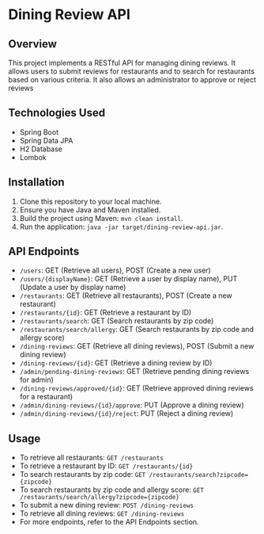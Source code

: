 # Dining Review API

## Overview
This project implements a RESTful API for managing dining reviews. It allows users to submit reviews for restaurants and to search for restaurants based on various criteria.
It also allows an administrator to approve or reject reviews

## Technologies Used
- Spring Boot
- Spring Data JPA
- H2 Database
- Lombok

## Installation
1. Clone this repository to your local machine.
2. Ensure you have Java and Maven installed.
3. Build the project using Maven: `mvn clean install`.
4. Run the application: `java -jar target/dining-review-api.jar`.

## API Endpoints
- `/users`: GET (Retrieve all users), POST (Create a new user)
- `/users/{displayName}`: GET (Retrieve a user by display name), PUT (Update a user by display name)
- `/restaurants`: GET (Retrieve all restaurants), POST (Create a new restaurant)
- `/restaurants/{id}`: GET (Retrieve a restaurant by ID)
- `/restaurants/search`: GET (Search restaurants by zip code)
- `/restaurants/search/allergy`: GET (Search restaurants by zip code and allergy score)
- `/dining-reviews`: GET (Retrieve all dining reviews), POST (Submit a new dining review)
- `/dining-reviews/{id}`: GET (Retrieve a dining review by ID)
- `/admin/pending-dining-reviews`: GET (Retrieve pending dining reviews for admin)
- `/dining-reviews/approved/{id}`: GET (Retrieve approved dining reviews for a restaurant)
- `/admin/dining-reviews/{id}/approve`: PUT (Approve a dining review)
- `/admin/dining-reviews/{id}/reject`: PUT (Reject a dining review)

## Usage
- To retrieve all restaurants: `GET /restaurants`
- To retrieve a restaurant by ID: `GET /restaurants/{id}`
- To search restaurants by zip code: `GET /restaurants/search?zipcode={zipcode}`
- To search restaurants by zip code and allergy score: `GET /restaurants/search/allergy?zipcode={zipcode}`
- To submit a new dining review: `POST /dining-reviews`
- To retrieve all dining reviews: `GET /dining-reviews`
- For more endpoints, refer to the API Endpoints section.
